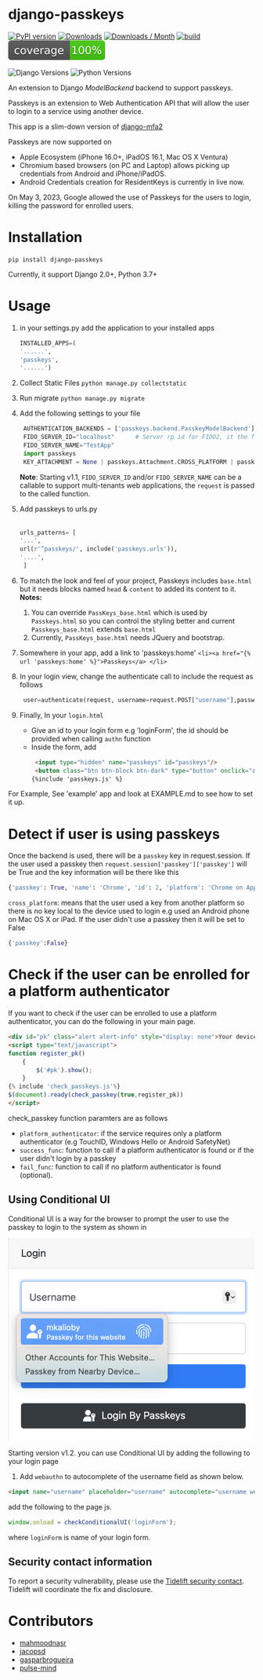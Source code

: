 # django-passkeys

[![PyPI version](https://badge.fury.io/py/django-passkeys.svg)](https://badge.fury.io/py/django-passkeys)
[![Downloads](https://static.pepy.tech/badge/django-passkeys)](https://pepy.tech/project/django-passkeys)
[![Downloads / Month ](https://pepy.tech/badge/django-passkeys/month)](https://pepy.tech/project/django-passkeys)
[![build](https://github.com/mkalioby/django-passkeys/actions/workflows/basic_checks.yml/badge.svg)](https://github.com/mkalioby/django-passkeys/actions/workflows/basic_checks.yml)
![Coverage](https://raw.githubusercontent.com/mkalioby/django-passkeys/main/coverage.svg)

![Django Versions](https://img.shields.io/pypi/frameworkversions/django/django-passkeys)
![Python Versions](https://img.shields.io/pypi/pyversions/django-passkeys)


An extension to Django *ModelBackend* backend to support passkeys.

Passkeys is an extension to Web Authentication API that will allow the user to login to a service using another device.

This app is a slim-down version of [django-mfa2](https://github.com/mkalioby/django-mfa2)

Passkeys are now supported on 
* Apple Ecosystem (iPhone 16.0+, iPadOS 16.1, Mac OS X Ventura)
* Chromium based browsers (on PC and Laptop) allows picking up credentials from Android and iPhone/iPadOS.
* Android Credentials creation for ResidentKeys is currently in live now.

On May 3, 2023, Google allowed the use of Passkeys for the users to login, killing the password for enrolled users. 

# Installation

`pip install django-passkeys`

Currently, it support Django 2.0+, Python 3.7+

# Usage
1. in your settings.py add the application to your installed apps
   ```python
   INSTALLED_APPS=(
   '......',
   'passkeys',
   '......')
   ```
2. Collect Static Files
`python manage.py collectstatic`
3. Run migrate
`python manage.py migrate`
4. Add the following settings to your file

   ```python
    AUTHENTICATION_BACKENDS = ['passkeys.backend.PasskeyModelBackend'] # Change your authentication backend
    FIDO_SERVER_ID="localhost"      # Server rp id for FIDO2, it the full domain of your project
    FIDO_SERVER_NAME="TestApp"
    import passkeys
    KEY_ATTACHMENT = None | passkeys.Attachment.CROSS_PLATFORM | passkeys.Attachment.PLATFORM
   ```
   **Note**: Starting v1.1, `FIDO_SERVER_ID` and/or `FIDO_SERVER_NAME` can be a callable to support multi-tenants web applications, the `request` is passed to the called function.
5. Add passkeys to urls.py
   ```python 

   urls_patterns= [
   '...',
   url(r'^passkeys/', include('passkeys.urls')),
   '....',
    ]
    ```
6. To match the look and feel of your project, Passkeys includes `base.html` but it needs blocks named `head` & `content` to added its content to it.
   **Notes:** 
    
    1. You can override `PassKeys_base.html` which is used by `Passkeys.html` so you can control the styling better and current `Passkeys_base.html` extends `base.html`
    1. Currently, `PassKeys_base.html` needs JQuery and bootstrap. 

7. Somewhere in your app, add a link to 'passkeys:home'
    ```<li><a href="{% url 'passkeys:home' %}">Passkeys</a> </li>```
8. In your login view, change the authenticate call to include the request as follows
   ```python
    user=authenticate(request, username=request.POST["username"],password=request.POST["password"])
    ```

8. Finally, In your `login.html`
   * Give an id to your login form e.g 'loginForm', the id should be provided when calling `authn` function
   * Inside the form, add 
     ```html
      <input type="hidden" name="passkeys" id="passkeys"/>
      <button class="btn btn-block btn-dark" type="button" onclick="authn('loginForm')"><img src="{% static 'passkeys/imgs/FIDO-Passkey_Icon-White.png' %}" style="width: 24px"></button>
     {%include 'passkeys.js' %}
     ```
For Example, See 'example' app and look at EXAMPLE.md to see how to set it up.

# Detect if user is using passkeys
Once the backend is used, there will be a `passkey` key in request.session. 
If the user used a passkey then `request.session['passkey']['passkey']` will be True and the key information will be there like this
```python
{'passkey': True, 'name': 'Chrome', 'id': 2, 'platform': 'Chrome on Apple', 'cross_platform': False}
```
`cross_platform`: means that the user used a key from another platform so there is no key local to the device used to login e.g used an Android phone on Mac OS X or iPad.
If the user didn't use a passkey then it will be set to False
```python
{'passkey':False}
```


# Check if the user can be enrolled for a platform authenticator

If you want to check if the user can be enrolled to use a platform authenticator, you can do the following in your main page.

```html
<div id="pk" class="alert alert-info" style="display: none">Your device supports passkeys, <a href="{%url 'passkeys:enroll'%}">Enroll</a> </div>
<script type="text/javascript">
function register_pk()
    {
        $('#pk').show();
    }
{% include 'check_passkeys.js'%}
$(document).ready(check_passkey(true,register_pk))
</script>
```
check_passkey function paramters are as follows 
* `platform_authenticator`: if the service requires only a platform authenticator (e.g TouchID, Windows Hello or Android SafetyNet)
* `success_func`: function to call if a platform authenticator is found or if the user didn't login by a passkey
* `fail_func`: function to call if no platform authenticator is found (optional).


## Using Conditional UI

Conditional UI is a way for the browser to prompt the user to use the passkey to login to the system as shown in 

![conditionalUI.png](imgs%2FconditionalUI.png)

Starting version v1.2. you can use Conditional UI by adding the following to your login page

1. Add `webauthn` to autocomplete of the username field as shown below.
```html
<input name="username" placeholder="username" autocomplete="username webauthn">
```
add the following to the page js.

```js
window.onload = checkConditionalUI('loginForm');
```
where `loginForm` is name of your login form.

## Security contact information

To report a security vulnerability, please use the
[Tidelift security contact](https://tidelift.com/security).
Tidelift will coordinate the fix and disclosure.

# Contributors
* [mahmoodnasr](https://github.com/mahmoodnasr)
* [jacopsd](https://github.com/jacopsd)   
* [gasparbrogueira](https://github.com/gasparbrogueira)
* [pulse-mind](https://github.com/pulse-mind)




